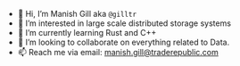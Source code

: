 - 👋 Hi, I’m Manish Gill aka `@gilltr`
- 👀 I’m interested in large scale distributed storage systems
- 🌱 I’m currently learning Rust and C++
- 💞️ I’m looking to collaborate on everything related to Data.
- 📫 Reach me via email: manish.gill@traderepublic.com 

<!---
gilltr/gilltr is a ✨ special ✨ repository because its `README.md` (this file) appears on your GitHub profile.
You can click the Preview link to take a look at your changes.
--->
